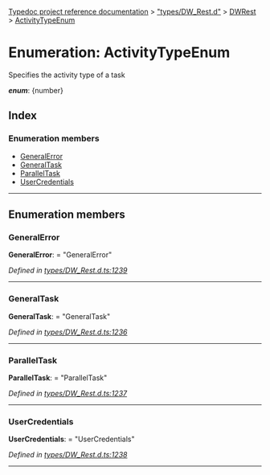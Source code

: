 [Typedoc project reference documentation](../README.md) > ["types/DW_Rest.d"](../modules/_types_dw_rest_d_.md) > [DWRest](../modules/_types_dw_rest_d_.dwrest.md) > [ActivityTypeEnum](../enums/_types_dw_rest_d_.dwrest.activitytypeenum.md)

# Enumeration: ActivityTypeEnum

Specifies the activity type of a task

*__enum__*: {number}

## Index

### Enumeration members

* [GeneralError](_types_dw_rest_d_.dwrest.activitytypeenum.md#generalerror)
* [GeneralTask](_types_dw_rest_d_.dwrest.activitytypeenum.md#generaltask)
* [ParallelTask](_types_dw_rest_d_.dwrest.activitytypeenum.md#paralleltask)
* [UserCredentials](_types_dw_rest_d_.dwrest.activitytypeenum.md#usercredentials)

---

## Enumeration members

<a id="generalerror"></a>

###  GeneralError

**GeneralError**:  = "GeneralError"

*Defined in [types/DW_Rest.d.ts:1239](https://github.com/DocuWare/REST-Sample-TS/blob/master/src/types/DW_Rest.d.ts#L1239)*

___
<a id="generaltask"></a>

###  GeneralTask

**GeneralTask**:  = "GeneralTask"

*Defined in [types/DW_Rest.d.ts:1236](https://github.com/DocuWare/REST-Sample-TS/blob/master/src/types/DW_Rest.d.ts#L1236)*

___
<a id="paralleltask"></a>

###  ParallelTask

**ParallelTask**:  = "ParallelTask"

*Defined in [types/DW_Rest.d.ts:1237](https://github.com/DocuWare/REST-Sample-TS/blob/master/src/types/DW_Rest.d.ts#L1237)*

___
<a id="usercredentials"></a>

###  UserCredentials

**UserCredentials**:  = "UserCredentials"

*Defined in [types/DW_Rest.d.ts:1238](https://github.com/DocuWare/REST-Sample-TS/blob/master/src/types/DW_Rest.d.ts#L1238)*

___

